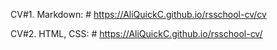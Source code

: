 CV#1. Markdown: # https://AliQuickC.github.io/rsschool-cv/cv

CV#2. HTML, CSS: # https://AliQuickC.github.io/rsschool-cv/
